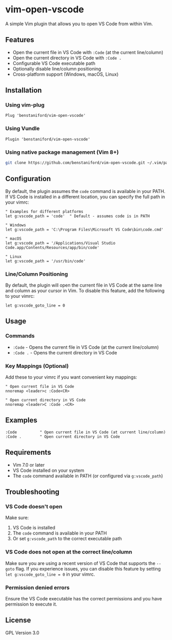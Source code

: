 # vim-open-vscode

A simple Vim plugin that allows you to open VS Code from within Vim.

## Features

- Open the current file in VS Code with `:Code` (at the current line/column)
- Open the current directory in VS Code with `:Code .`
- Configurable VS Code executable path
- Optionally disable line/column positioning
- Cross-platform support (Windows, macOS, Linux)

## Installation

### Using vim-plug

```vim
Plug 'benstaniford/vim-open-vscode'
```

### Using Vundle

```vim
Plugin 'benstaniford/vim-open-vscode'
```

### Using native package management (Vim 8+)

```bash
git clone https://github.com/benstaniford/vim-open-vscode.git ~/.vim/pack/plugins/start/vim-open-vscode
```

## Configuration

By default, the plugin assumes the `code` command is available in your PATH. If VS Code is installed in a different location, you can specify the full path in your vimrc:

```vim
" Examples for different platforms
let g:vscode_path = 'code'  " Default - assumes code is in PATH

" Windows
let g:vscode_path = 'C:\Program Files\Microsoft VS Code\bin\code.cmd'

" macOS
let g:vscode_path = '/Applications/Visual Studio Code.app/Contents/Resources/app/bin/code'

" Linux
let g:vscode_path = '/usr/bin/code'
```

### Line/Column Positioning

By default, the plugin will open the current file in VS Code at the same line and column as your cursor in Vim. To disable this feature, add the following to your vimrc:

```vim
let g:vscode_goto_line = 0
```

## Usage

### Commands

- `:Code` - Opens the current file in VS Code (at the current line/column)
- `:Code .` - Opens the current directory in VS Code

### Key Mappings (Optional)

Add these to your vimrc if you want convenient key mappings:

```vim
" Open current file in VS Code
nnoremap <leader>c :Code<CR>

" Open current directory in VS Code
nnoremap <leader>C :Code .<CR>
```

## Examples

```vim
:Code          " Open current file in VS Code (at current line/column)
:Code .        " Open current directory in VS Code
```

## Requirements

- Vim 7.0 or later
- VS Code installed on your system
- The `code` command available in PATH (or configured via `g:vscode_path`)

## Troubleshooting

### VS Code doesn't open

Make sure:
1. VS Code is installed
2. The `code` command is available in your PATH
3. Or set `g:vscode_path` to the correct executable path

### VS Code does not open at the correct line/column

Make sure you are using a recent version of VS Code that supports the `--goto` flag. If you experience issues, you can disable this feature by setting `let g:vscode_goto_line = 0` in your vimrc.

### Permission denied errors

Ensure the VS Code executable has the correct permissions and you have permission to execute it.

## License

GPL Version 3.0